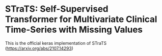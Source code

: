 # STraTS: Self-Supervised Transformer for Multivariate Clinical Time-Series with Missing Values

This is the official keras implementation of STraTS (https://arxiv.org/abs/2107.14293)

